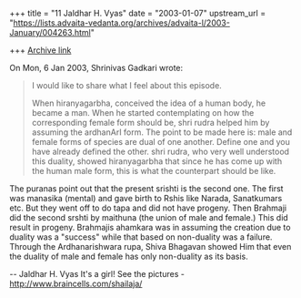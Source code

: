 +++
title = "11 Jaldhar H. Vyas"
date = "2003-01-07"
upstream_url = "https://lists.advaita-vedanta.org/archives/advaita-l/2003-January/004263.html"

+++
[Archive link](https://lists.advaita-vedanta.org/archives/advaita-l/2003-January/004263.html)

On Mon, 6 Jan 2003, Shrinivas Gadkari wrote:

> I would like to share what I feel about this episode.
>
> When hiranyagarbha, conceived the idea of a human body,
> he became a man. When he started contemplating on how the
> corresponding female form should be, shri rudra helped
> him by assuming the ardhanArI form. The point to be made
> here is: male and female forms of species are dual of one
> another. Define one and you have already defined the
> other. shri rudra, who very well understood this duality,
> showed hiranyagarbha that since he has come up with the
> human male form, this is what the counterpart should be like.
>

The puranas point out that the present srishti is the second one.  The
first was manasika (mental) and gave birth to Rshis like Narada,
Sanatkumars etc.  But they went off to do tapa and did not have progeny.
Then Brahmaji did the second srshti by maithuna (the union of male and
female.) This did result in progeny.  Brahmajis ahamkara was in assuming
the creation due to duality was a "success" while that based on
non-duality was a failure.  Through the Ardhanarishwara rupa, Shiva
Bhagavan showed Him that even the duality of male and female has only
non-duality as its basis.

--
Jaldhar H. Vyas <jaldhar at braincells.com>
It's a girl! See the pictures - http://www.braincells.com/shailaja/

